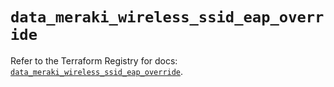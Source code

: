 # `data_meraki_wireless_ssid_eap_override`

Refer to the Terraform Registry for docs: [`data_meraki_wireless_ssid_eap_override`](https://registry.terraform.io/providers/ciscodevnet/meraki/1.7.1/docs/data-sources/wireless_ssid_eap_override).
